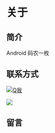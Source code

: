 # 关于

## 简介

Android 码农一枚

## 联系方式

<a target="_blank" href="http://wpa.qq.com/msgrd?v=3&uin=76897479&site=qq&menu=yes"><img border="0" src="http://wpa.qq.com/pa?p=2:76897479:51" alt="Q我" title="Q我"/></a>

<a target="_blank" href="http://mail.qq.com/cgi-bin/qm_share?t=qm_mailme&email=WjE7KSk7PjM0Gjw1Ijc7MzZ0OTU3" style="text-decoration:none;"><img src="http://rescdn.qqmail.com/zh_CN/htmledition/images/function/qm_open/ico_mailme_02.png"/></a>


## 留言

<!-- UY BEGIN -->
<div id="uyan_frame"></div>
<script type="text/javascript" src="http://v2.uyan.cc/code/uyan.js?uid=2052288"></script>
<!-- UY END -->
